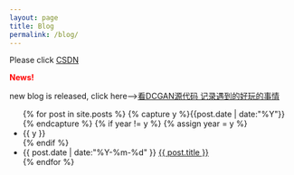 ```yaml
---
layout: page
title: Blog
permalink: /blog/
---
```


Please click [CSDN](https://blog.csdn.net/windows_peng)

<font color=red>**News!**</font>

new blog is released, click here-->[看DCGAN源代码 记录遇到的好玩的事情](https://blog.csdn.net/windows_peng/article/details/79871948)



<ul class="listing">
{% for post in site.posts %}
  {% capture y %}{{post.date | date:"%Y"}}{% endcapture %}
  {% if year != y %}
    {% assign year = y %}
    <li class="listing-seperator">{{ y }}</li>
  {% endif %}
  <li class="listing-item">
    <time datetime="{{ post.date | date:"%Y-%m-%d" }}">{{ post.date | date:"%Y-%m-%d" }}</time>
    <a href="{{ post.url | prepend: site.baseurl }}" title="{{ post.title }}">{{ post.title }}</a>
  </li>
{% endfor %}
</ul>

